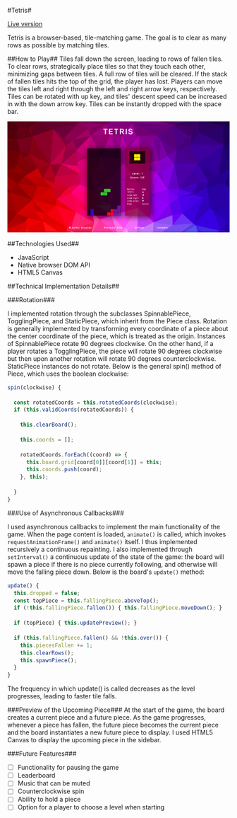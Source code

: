 #Tetris#

[Live version][live]

[live]: http://avitaldrucker.com/Tetris/

Tetris is a browser-based, tile-matching game. The goal is to clear as many rows as possible by matching tiles.

##How to Play##
Tiles fall down the screen, leading to rows of fallen tiles. To clear rows, strategically place tiles so that they touch each other, minimizing gaps between tiles. A full row of tiles will be cleared. If the stack of fallen tiles hits the top of the grid, the player has lost. Players can move the tiles left and right through the left and right arrow keys, respectively. Tiles can be rotated with up key, and tiles' descent speed can be increased in with the down arrow key. Tiles can be instantly dropped with the space bar.

![Tetris](/assets/tetris.png)

##Technologies Used##
* JavaScript
* Native browser DOM API
* HTML5 Canvas

##Technical Implementation Details##

###Rotation###

I implemented rotation through the subclasses SpinnablePiece, TogglingPiece, and StaticPiece, which inherit from the Piece class. Rotation is generally implemented by transforming every coordinate of a piece about the center coordinate of the piece, which is treated as the origin. Instances of SpinnablePiece rotate 90 degrees clockwise. On the other hand, if a player rotates a TogglingPiece, the piece will rotate 90 degrees clockwise but then upon another rotation will rotate 90 degrees counterclockwise. StaticPiece instances do not rotate. Below is the general spin() method of Piece, which uses the boolean clockwise:

```javascript
spin(clockwise) {

  const rotatedCoords = this.rotatedCoords(clockwise);
  if (this.validCoords(rotatedCoords)) {

    this.clearBoard();

    this.coords = [];

    rotatedCoords.forEach((coord) => {
      this.board.grid[coord[0]][coord[1]] = this;
      this.coords.push(coord);
    }, this);

  }
}
```
###Use of Asynchronous Callbacks###

I used asynchronous callbacks to implement the main functionality of the game. When the page content is loaded, `animate()` is called, which invokes `requestAnimationFrame()` and `animate()` itself. I thus implemented recursively a continuous repainting. I also implemented through `setInterval()` a continuous update of the state of the game: the board will spawn a piece if there is no piece currently following, and otherwise will move the falling piece down. Below is the board's `update()` method:

```javascript
update() {
  this.dropped = false;
  const topPiece = this.fallingPiece.aboveTop();
  if (!this.fallingPiece.fallen()) { this.fallingPiece.moveDown(); }

  if (topPiece) { this.updatePreview(); }

  if (this.fallingPiece.fallen() && !this.over()) {
    this.piecesFallen += 1;
    this.clearRows();
    this.spawnPiece();
  }
}
```

The frequency in which update() is called decreases as the level progresses, leading to faster tile falls.

###Preview of the Upcoming Piece###
At the start of the game, the board creates a current piece and a future piece. As the game progresses, whenever a piece has fallen, the future piece becomes the current piece and the board instantiates a new future piece to display. I used HTML5 Canvas to display the upcoming piece in the sidebar.

###Future Features###
- [ ] Functionality for pausing the game
- [ ] Leaderboard
- [ ] Music that can be muted
- [ ] Counterclockwise spin
- [ ] Ability to hold a piece
- [ ] Option for a player to choose a level when starting
